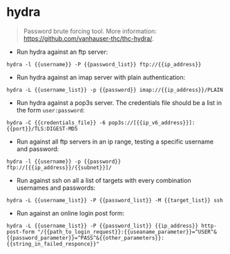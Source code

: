 # hydra

> Password brute forcing tool.
> More information: <https://github.com/vanhauser-thc/thc-hydra/>.

- Run hydra against an ftp server:

`hydra -l {{username}} -P {{password_list}} ftp://{{ip_address}}`

- Run hydra against an imap server with plain authentication:

`hydra -L {{username_list}} -p {{password}} imap://{{ip_address}}/PLAIN`

- Run hydra against a pop3s server. The credentials file should be a list in the form `user:password`:

`hydra -C {{credentials_file}} -6 pop3s://[{{ip_v6_address}}]:{{port}}/TLS:DIGEST-MD5`

- Run against all ftp servers in an ip range, testing a specific username and password:

`hydra -l {{username}} -p {{password}} ftp://[{{ip_address}}/{{subnet}}]/`

- Run against ssh on all a list of targets with every combination usernames and passwords:

`hydra -L {{username_list}} -P {{password_list}} -M {{target_list}} ssh`

- Run against an online login post form:

`hydra -L {{username_list}} -P {{password_list}} {{ip_address}} http-post-form "/{{path_to_login_request}}:{{useaname_parameter}}=^USER^&{{password_parameter}}=^PASS^&{{other_parameters}}:{{string_in_failed_responce}}"`
